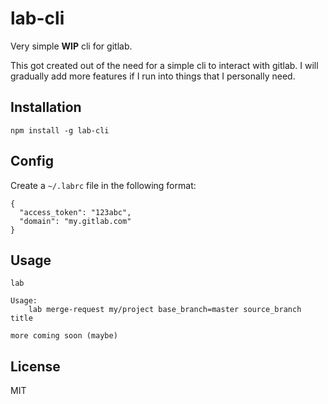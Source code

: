 # lab-cli

Very simple __WIP__ cli for gitlab.

This got created out of the need for a simple cli to interact with gitlab. I will gradually add more
features if I run into things that I personally need.

## Installation
```
npm install -g lab-cli
```

## Config
Create a `~/.labrc` file in the following format:
```
{
  "access_token": "123abc",
  "domain": "my.gitlab.com"
}
```

## Usage

```
lab

Usage:
    lab merge-request my/project base_branch=master source_branch title

more coming soon (maybe)

```


## License

MIT
